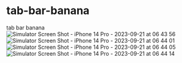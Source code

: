 # tab-bar-banana
tab bar banana
![Simulator Screen Shot - iPhone 14 Pro - 2023-09-21 at 06 43 56](https://github.com/SafarovQudrat/tab-bar-banana/assets/117923107/c6518105-68ba-459e-96c5-2cecfbea9131)
![Simulator Screen Shot - iPhone 14 Pro - 2023-09-21 at 06 44 01](https://github.com/SafarovQudrat/tab-bar-banana/assets/117923107/717ec407-4dd0-477e-ac4f-3d9724d392d0)
![Simulator Screen Shot - iPhone 14 Pro - 2023-09-21 at 06 44 05](https://github.com/SafarovQudrat/tab-bar-banana/assets/117923107/f05f2657-8a4d-4b4b-aaed-0ac2e2e4e61f)
![Simulator Screen Shot - iPhone 14 Pro - 2023-09-21 at 06 44 14](https://github.com/SafarovQudrat/tab-bar-banana/assets/117923107/768f7148-8f6e-4bd2-ade2-ea35462ff966)

